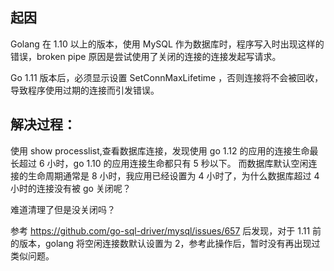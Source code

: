 ## 起因
Golang 在 1.10 以上的版本，使用 MySQL 作为数据库时，程序写入时出现这样的错误，broken pipe
原因是尝试使用了关闭的连接的连接发起写请求。


Go 1.11 版本后，必须显示设置 SetConnMaxLifetime ，否则连接将不会被回收，导致程序使用过期的连接而引发错误。


## 解决过程：
使用 show processlist,查看数据库连接，发现使用 go 1.12  的应用的连接生命最长超过 6 小时，go 1.10 的应用连接生命都只有 5 秒以下。
而数据库默认空闲连接的生命周期通常是 8 小时，我应用已经设置为 4 小时了，为什么数据库超过 4 小时的连接没有被 go 关闭呢？

难道清理了但是没关闭吗？

参考 https://github.com/go-sql-driver/mysql/issues/657 后发现，对于 1.11 前的版本，golang 将空闲连接数默认设置为 2，参考此操作后，暂时没有再出现过类似问题。 